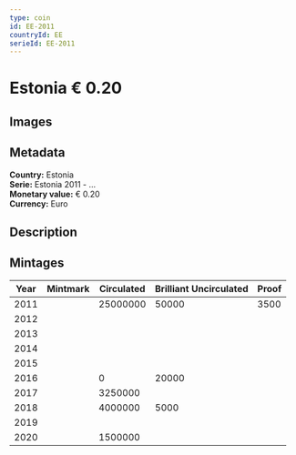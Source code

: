 ```yaml
---
type: coin
id: EE-2011
countryId: EE
serieId: EE-2011
---
```


# Estonia € 0.20

## Images


## Metadata

**Country:** Estonia\
**Serie:** Estonia 2011 - ...\
**Monetary value:** € 0.20\
**Currency:** Euro

## Description


## Mintages
| Year | Mintmark | Circulated | Brilliant Uncirculated | Proof |
| ---- | -------- | ---------- | ---------------------- | ----- |
| 2011 |  | 25000000| 50000 | 3500 |
| 2012 |  | |  |  |
| 2013 |  | |  |  |
| 2014 |  | |  |  |
| 2015 |  | |  |  |
| 2016 |  | 0| 20000 |  |
| 2017 |  | 3250000|  |  |
| 2018 |  | 4000000| 5000 |  |
| 2019 |  | |  |  |
| 2020 |  | 1500000|  |  |
